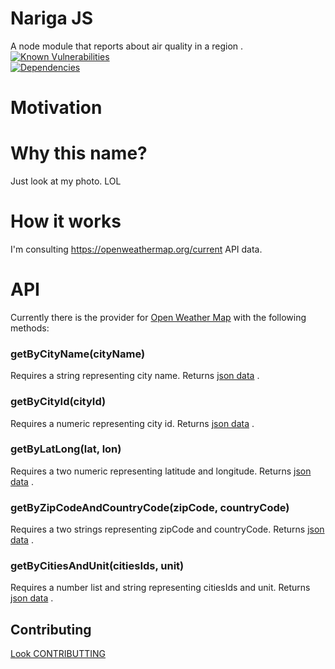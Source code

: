 # Nariga JS
A node module that reports about air quality in a region .  
[![Known Vulnerabilities](https://snyk.io/test/github/yanmagale/narigajs/badge.svg)](https://snyk.io/test/github/yanmagale/narigajs)  
[![Dependencies](https://david-dm.org/yanmagale/narigajs.svg)](https://david-dm.org/yanmagale/narigajs.svg)

# Motivation


# Why this name?
Just look at my photo. LOL


# How it works
I'm consulting https://openweathermap.org/current API data.


# API
Currently there is the provider for [Open Weather Map](https://openweathermap.org/) with the following methods:


### getByCityName(cityName)
Requires a string representing city name.
Returns [json data](https://openweathermap.org/current#name) .
  
### getByCityId(cityId)
Requires a numeric representing city id.
Returns [json data](https://openweathermap.org/current#cityid) .
  
### getByLatLong(lat, lon)
Requires a two numeric representing latitude and longitude.
Returns [json data](https://openweathermap.org/current#geo) .  

### getByZipCodeAndCountryCode(zipCode, countryCode)
Requires a two strings representing zipCode and countryCode.
Returns [json data](https://openweathermap.org/current#zip) .  

### getByCitiesAndUnit(citiesIds, unit)
Requires a number list and string representing citiesIds and unit.
Returns [json data](https://openweathermap.org/current#severalid) .


## Contributing

[Look CONTRIBUTTING](https://github.com/yanmagale/narigajs/blob/master/.github/CONTRIBUTTING.md)
